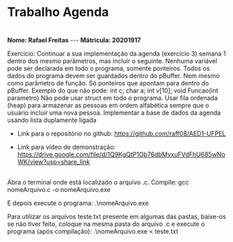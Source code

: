 
# Trabalho Agenda <h1>
**Nome: Rafael Freitas** ---
**Mátricula: 20201917**

Exercicio: Continuar a sua implementação da agenda (exercício 3) semana 1 dentro dos mesmo parâmetros, mas incluir o seguinte.
Nenhuma variável pode ser declarada em todo o programa, somente ponteiros. Todos os dados do programa devem ser guardados dentro do pBuffer.
Nem mesmo como parâmetro de função. Só ponteiros que apontam para dentro do pBuffer.
Exemplo do que não pode: int c; char a; int v[10];  void Funcao(int parametro)
Não pode usar struct em todo o programa.
Usar fila ordenada (heap) para armazenar as pessoas em ordem alfabética sempre que o usuário incluir uma nova pessoa.
Implementar a base de dados da agenda usando lista duplamente ligada 

- Link para o repositório no github: https://github.com/raff08/AED1-UFPEL

- Link para vídeo de demonstração: https://drive.google.com/file/d/1Q9KgQtP1Ob76dbMvxuFVdFhU685wNoWK/view?usp=share_link

##

Abra o terminal onde está localizado o arquivo .c.
Compile:
gcc nomeArquivo.c -o nomeArquivo.exe

E depois execute o programa:
.\nomeArquivo.exe

Para utilizar os arquivos teste.txt presente em algumas das pastas, baixe-os se não tiver feito, coloque na mesma pasta do arquivo .c e execute o programa (após compilação):
.\nomeArquivo.exe < teste.txt
